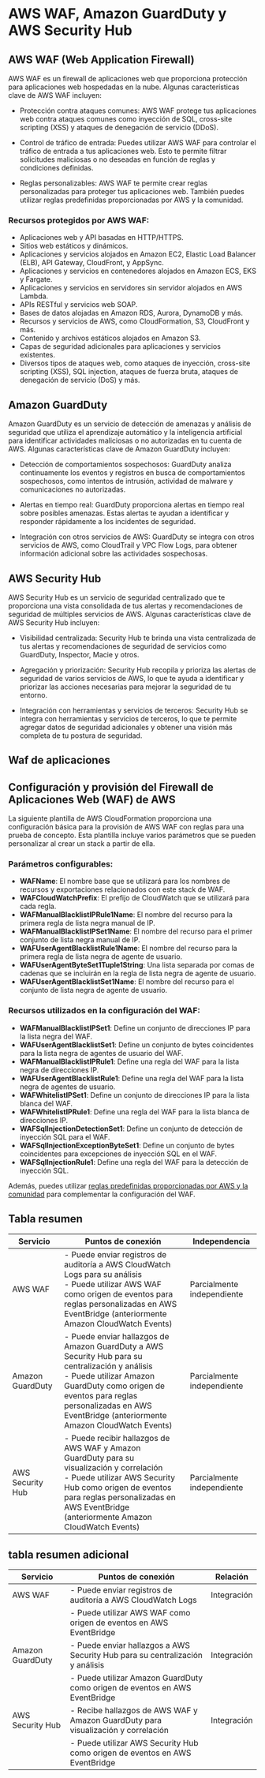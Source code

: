 # AWS WAF, Amazon GuardDuty y AWS Security Hub

## AWS WAF (Web Application Firewall)

AWS WAF es un firewall de aplicaciones web que proporciona protección para aplicaciones web hospedadas en la nube. Algunas características clave de AWS WAF incluyen:

- Protección contra ataques comunes: AWS WAF protege tus aplicaciones web contra ataques comunes como inyección de SQL, cross-site scripting (XSS) y ataques de denegación de servicio (DDoS).

- Control de tráfico de entrada: Puedes utilizar AWS WAF para controlar el tráfico de entrada a tus aplicaciones web. Esto te permite filtrar solicitudes maliciosas o no deseadas en función de reglas y condiciones definidas.

- Reglas personalizables: AWS WAF te permite crear reglas personalizadas para proteger tus aplicaciones web. También puedes utilizar reglas predefinidas proporcionadas por AWS y la comunidad.

### Recursos protegidos por AWS WAF:

- Aplicaciones web y API basadas en HTTP/HTTPS.
- Sitios web estáticos y dinámicos.
- Aplicaciones y servicios alojados en Amazon EC2, Elastic Load Balancer (ELB), API Gateway, CloudFront, y AppSync.
- Aplicaciones y servicios en contenedores alojados en Amazon ECS, EKS y Fargate.
- Aplicaciones y servicios en servidores sin servidor alojados en AWS Lambda.
- APIs RESTful y servicios web SOAP.
- Bases de datos alojadas en Amazon RDS, Aurora, DynamoDB y más.
- Recursos y servicios de AWS, como CloudFormation, S3, CloudFront y más.
- Contenido y archivos estáticos alojados en Amazon S3.
- Capas de seguridad adicionales para aplicaciones y servicios existentes.
- Diversos tipos de ataques web, como ataques de inyección, cross-site scripting (XSS), SQL injection, ataques de fuerza bruta, ataques de denegación de servicio (DoS) y más.


## Amazon GuardDuty

Amazon GuardDuty es un servicio de detección de amenazas y análisis de seguridad que utiliza el aprendizaje automático y la inteligencia artificial para identificar actividades maliciosas o no autorizadas en tu cuenta de AWS. Algunas características clave de Amazon GuardDuty incluyen:

- Detección de comportamientos sospechosos: GuardDuty analiza continuamente los eventos y registros en busca de comportamientos sospechosos, como intentos de intrusión, actividad de malware y comunicaciones no autorizadas.

- Alertas en tiempo real: GuardDuty proporciona alertas en tiempo real sobre posibles amenazas. Estas alertas te ayudan a identificar y responder rápidamente a los incidentes de seguridad.

- Integración con otros servicios de AWS: GuardDuty se integra con otros servicios de AWS, como CloudTrail y VPC Flow Logs, para obtener información adicional sobre las actividades sospechosas.

## AWS Security Hub

AWS Security Hub es un servicio de seguridad centralizado que te proporciona una vista consolidada de tus alertas y recomendaciones de seguridad de múltiples servicios de AWS. Algunas características clave de AWS Security Hub incluyen:

- Visibilidad centralizada: Security Hub te brinda una vista centralizada de tus alertas y recomendaciones de seguridad de servicios como GuardDuty, Inspector, Macie y otros.

- Agregación y priorización: Security Hub recopila y prioriza las alertas de seguridad de varios servicios de AWS, lo que te ayuda a identificar y priorizar las acciones necesarias para mejorar la seguridad de tu entorno.

- Integración con herramientas y servicios de terceros: Security Hub se integra con herramientas y servicios de terceros, lo que te permite agregar datos de seguridad adicionales y obtener una visión más completa de tu postura de seguridad.

## Waf de aplicaciones
## Configuración y provisión del Firewall de Aplicaciones Web (WAF) de AWS

La siguiente plantilla de AWS CloudFormation proporciona una configuración básica para la provisión de AWS WAF con reglas para una prueba de concepto. Esta plantilla incluye varios parámetros que se pueden personalizar al crear un stack a partir de ella.

### Parámetros configurables:

- **WAFName**: El nombre base que se utilizará para los nombres de recursos y exportaciones relacionados con este stack de WAF.
- **WAFCloudWatchPrefix**: El prefijo de CloudWatch que se utilizará para cada regla.
- **WAFManualBlacklistIPRule1Name**: El nombre del recurso para la primera regla de lista negra manual de IP.
- **WAFManualBlacklistIPSet1Name**: El nombre del recurso para el primer conjunto de lista negra manual de IP.
- **WAFUserAgentBlacklistRule1Name**: El nombre del recurso para la primera regla de lista negra de agente de usuario.
- **WAFUserAgentByteSet1Tuple1String**: Una lista separada por comas de cadenas que se incluirán en la regla de lista negra de agente de usuario.
- **WAFUserAgentBlacklistSet1Name**: El nombre del recurso para el conjunto de lista negra de agente de usuario.

### Recursos utilizados en la configuración del WAF:

- **WAFManualBlacklistIPSet1**: Define un conjunto de direcciones IP para la lista negra del WAF.
- **WAFUserAgentBlacklistSet1**: Define un conjunto de bytes coincidentes para la lista negra de agentes de usuario del WAF.
- **WAFManualBlacklistIPRule1**: Define una regla del WAF para la lista negra de direcciones IP.
- **WAFUserAgentBlacklistRule1**: Define una regla del WAF para la lista negra de agentes de usuario.
- **WAFWhitelistIPSet1**: Define un conjunto de direcciones IP para la lista blanca del WAF.
- **WAFWhitelistIPRule1**: Define una regla del WAF para la lista blanca de direcciones IP.
- **WAFSqlInjectionDetectionSet1**: Define un conjunto de detección de inyección SQL para el WAF.
- **WAFSqlInjectionExceptionByteSet1**: Define un conjunto de bytes coincidentes para excepciones de inyección SQL en el WAF.
- **WAFSqlInjectionRule1**: Define una regla del WAF para la detección de inyección SQL.


Además, puedes utilizar [reglas predefinidas proporcionadas por AWS y la comunidad](https://docs.aws.amazon.com/waf/latest/developerguide/waf-rule-statement-type.html) para complementar la configuración del WAF.

## Tabla resumen

| Servicio         | Puntos de conexión                                                                                                                   | Independencia           |
|------------------|-------------------------------------------------------------------------------------------------------------------------------------|-------------------------|
| AWS WAF          | - Puede enviar registros de auditoría a AWS CloudWatch Logs para su análisis<br>- Puede utilizar AWS WAF como origen de eventos para reglas personalizadas en AWS EventBridge (anteriormente Amazon CloudWatch Events) | Parcialmente independiente |
| Amazon GuardDuty | - Puede enviar hallazgos de Amazon GuardDuty a AWS Security Hub para su centralización y análisis<br>- Puede utilizar Amazon GuardDuty como origen de eventos para reglas personalizadas en AWS EventBridge (anteriormente Amazon CloudWatch Events) | Parcialmente independiente |
| AWS Security Hub | - Puede recibir hallazgos de AWS WAF y Amazon GuardDuty para su visualización y correlación<br>- Puede utilizar AWS Security Hub como origen de eventos para reglas personalizadas en AWS EventBridge (anteriormente Amazon CloudWatch Events) | Parcialmente independiente |


## tabla resumen adicional

| Servicio         | Puntos de conexión                                                                   | Relación    |
|------------------|-------------------------------------------------------------------------------------|-------------|
| AWS WAF          | - Puede enviar registros de auditoría a AWS CloudWatch Logs                         | Integración |
|                  | - Puede utilizar AWS WAF como origen de eventos en AWS EventBridge                   |             |
| Amazon GuardDuty | - Puede enviar hallazgos a AWS Security Hub para su centralización y análisis       | Integración |
|                  | - Puede utilizar Amazon GuardDuty como origen de eventos en AWS EventBridge         |             |
| AWS Security Hub | - Recibe hallazgos de AWS WAF y Amazon GuardDuty para visualización y correlación    | Integración |
|                  | - Puede utilizar AWS Security Hub como origen de eventos en AWS EventBridge         |             |
